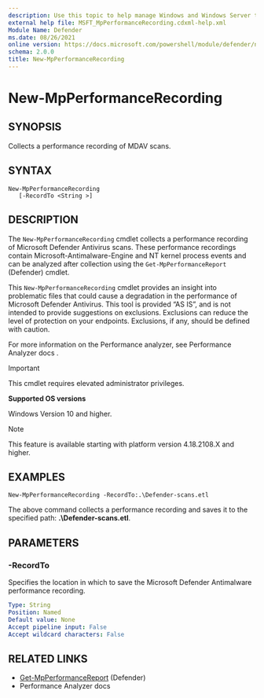 ```yaml
---
description: Use this topic to help manage Windows and Windows Server technologies with Windows PowerShell.
external help file: MSFT_MpPerformanceRecording.cdxml-help.xml
Module Name: Defender
ms.date: 08/26/2021
online version: https://docs.microsoft.com/powershell/module/defender/new-mpperformancerecording?view=windowsserver2019-ps&wt.mc_id=ps-gethelp
schema: 2.0.0
title: New-MpPerformanceRecording
---
```


# New-MpPerformanceRecording

## SYNOPSIS
Collects a performance recording of MDAV scans.

## SYNTAX

```
New-MpPerformanceRecording
   [-RecordTo <String >]
```

## DESCRIPTION

The `New-MpPerformanceRecording` cmdlet collects a performance recording of Microsoft Defender Antivirus scans. These performance recordings contain Microsoft-Antimalware-Engine and NT kernel process events and can be analyzed after collection using the `Get-MpPerformanceReport` (Defender) cmdlet.

This `New-MpPerformanceRecording` cmdlet provides an insight into problematic files that could cause a degradation in the performance of Microsoft Defender Antivirus. This tool is provided “AS IS”, and is not intended to provide suggestions on exclusions. Exclusions can reduce the level of protection on your endpoints. Exclusions, if any, should be defined with caution.

For more information on the Performance analyzer, see Performance Analyzer docs <NEED THE HYPERLINK>.

> [!IMPORTANT]
> This cmdlet requires elevated administrator privileges.

**Supported OS versions**

Windows Version 10 and higher.

> [!NOTE]
> This feature is available starting with platform version 4.18.2108.X and higher.

## EXAMPLES

```
New-MpPerformanceRecording -RecordTo:.\Defender-scans.etl
```
The above command collects a performance recording and saves it to the specified path: **.\Defender-scans.etl**.

## PARAMETERS

### -RecordTo
Specifies the location in which to save the Microsoft Defender Antimalware performance recording.

```yaml
Type: String
Position: Named
Default value: None
Accept pipeline input: False 
Accept wildcard characters: False
```

## RELATED LINKS

- [Get-MpPerformanceReport](Get-MpPerformanceReport.md#get-mpperformancereport) (Defender)      
- Performance Analyzer docs



